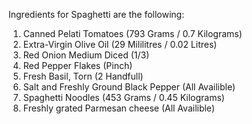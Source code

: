 Ingredients for Spaghetti are the following:

1. Canned Pelati Tomatoes (793 Grams / 0.7 Kilograms)
2. Extra-Virgin Olive Oil (29 Mililitres / 0.02 Litres)
3. Red Onion Medium Diced (1/3)
4. Red Pepper Flakes (Pinch)
5. Fresh Basil, Torn (2 Handfull)
6. Salt and Freshly Ground Black Pepper (All Availible)
7. Spaghetti Noodles (453 Grams / 0.45 Kilograms)
8. Freshly grated Parmesan cheese (All Availible)

